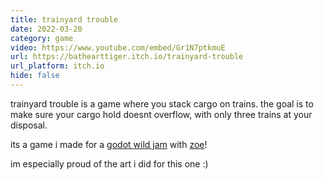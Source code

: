 ```yaml
---
title: trainyard trouble
date: 2022-03-20
category: game
video: https://www.youtube.com/embed/Gr1N7ptkmuE
url: https://bathearttiger.itch.io/trainyard-trouble
url_platform: itch.io
hide: false
---
```


trainyard trouble is a game where you stack cargo on trains. the goal is to make sure your cargo hold doesnt overflow, with only three trains at your disposal.

its a game i made for a [godot wild jam](https://godotwildjam.com/) with [zoe](https://zoe.kittycat.homes)!

im especially proud of the art i did for this one :)